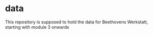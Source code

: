 # data
This repository is supposed to hold the data for Beethovens Werkstatt, starting with module 3 onwards
